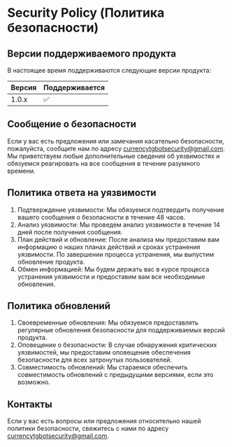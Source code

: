 # Security Policy (Политика безопасности)

## Версии поддерживаемого продукта

В настоящее время поддерживаются следующие версии продукта:

| Версия | Поддерживается |
| ------- | ------------------ |
| 1.0.x   | :white_check_mark: |

## Сообщение о безопасности

Если у вас есть предложения или замечания касательно безопасности, пожалуйста, сообщите нам по адресу currencytgbotsecurity@gmail.com. Мы приветствуем любые дополнительные сведения об уязвимостях и обязуемся реагировать на все сообщения в течение разумного времени.

## Политика ответа на уязвимости

1. Подтверждение уязвимости: Мы обязуемся подтвердить получение вашего сообщения о безопасности в течение 48 часов.
2. Анализ уязвимости: Мы проведем анализ уязвимости в течение 14 дней после получения сообщения.
3. План действий и обновление: После анализа мы предоставим вам информацию о наших планах действий и сроках устранения уязвимости. По завершении процесса устранения, мы выпустим обновление продукта.
4. Обмен информацией: Мы будем держать вас в курсе процесса устранения уязвимости и предоставим вам все необходимые обновления.

## Политика обновлений

1. Своевременные обновления: Мы обязуемся предоставлять регулярные обновления безопасности для поддерживаемых версий продукта.
2. Оповещение о безопасности: В случае обнаружения критических уязвимостей, мы предоставим оповещение обеспечения безопасности для всех затронутых пользователей.
3. Совместимость обновлений: Мы стараемся обеспечить совместимость обновлений с предыдущими версиями, если это возможно.

## Контакты

Если у вас есть вопросы или предложения относительно нашей политики безопасности, свяжитесь с нами по адресу currencytgbotsecurity@gmail.com.
